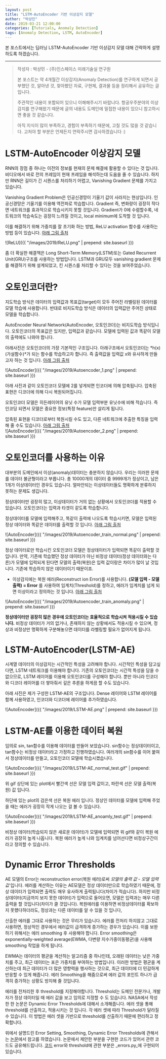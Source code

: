 ```yaml
---
layout: post
title: "LSTM-AutoEncoder 기반 이상감지 모델"
author: "박상민"
date: 2019-03-21 12:00:00
categories: [Tutorials, Anomaly Detection]
tags: [Anomaly Detection, LSTM, AutoEncoder]
---
```


본 포스트에서는 딥러닝 LSTM-AutoEncoder 기반 이상감지 모델 대해 간략하게 설명하도록 하겠습니다.

---

> 작성자 : 박상민 - (주)인스페이스 미래기술실 연구원 
>
> 본 포스트는 약 4개월간 이상감지(Anomaly Detection)를 연구하게 되면서 공부했던 것, 알아낸 것, 찾아봤던 자료, 구현체, 결과물 등을 정리해서 공유하는 글 입니다.   
>
> 주관적인 내용이 포함되어 있으니 이해해주시기 바랍니다. 항공우주분야의 이상감지를 연구해왔기 때문에 글의 내용도 도메인에 밀접한 내용이 있으니 참고하시면 좋을 것 같습니다.
> 
> 아직 지식이 많이 부족하고, 경험이 부족하기 때문에, 고칠 것도 많을 것 같습니다. 고처야 할 부분은 언제든지 연락주시면 감사하겠습니다 :)

# LSTM-AutoEncoder 이상감지 모델

RNN의 장점 중 하나는 이전의 정보를 현재의 문제 해결에 활용할 수 있다는 것 입니다. 비디오에서 바로 전의 프레임이 현재 프레임을 해석하는데 도움을 줄 수 있습니다. 하지만 RNN은 길이가 긴 시퀀스를 처리하기 어렵고, Vanishing Gradient 문제를 가지고 있습니다. 

Vanishing Gradient Problem은 인공신경망이 기울기 값이 사라지는 현상입니다. 인공신경망은 기울기를 이용해 역전파로 학습합니다. Gradient 즉, 변화량이 굉장히 작다면 네트워크를 효과적으로 학습시키지 못할 것입니다. Gradient가 0에 수렴할수록, 네트워크의 학습속도는 굉장히 느려질 것이고, local minimum에 도착할 것 입니다. 

이를 해결하기 위해 가중치를 잘 초기화 하는 방법, ReLU activation 함수를 사용하는 방법 등이 있습니다. [아래 그림 출처](https://medium.com/tinymind/a-practical-guide-to-relu-b83ca804f1f7)   

![ReLU]({{ "/images/2019/ReLU.png" | prepend: site.baseurl }})

좀 더 확실한 해결책은 Long Short-Term Memory(LSTM)또는 Gated Recurrent Unit(GRU)구조를 사용하는 방법입니다. LSTM과 GRU모두 vanishing gradient 문제를 해결하기 위해 설계되었고, 킨 시퀀스를 처리할 수 있다는 것을 보여주었습니다. 

# 오토인코더란?

지도학습 방식은 데이터의 입력값과 목표값(target)이 모두 주어진 라벨링된 데이터를 모델 학습에 사용합니다. 반대로 비지도학습 방식은 데이터의 입력값만 주어진 상태로 모델을 학습합니다. 

AutoEncoder Neural Network(AutoEncoder, 오토인코더)는 비지도학습 방식입니다. 오토인코더의 목표값은 있지만, 입력값과 같습니다. 모델에 입력된 값과 똑같이 모델의 출력에도 나와야 합니다.  

아래사진은 오토인코더의 가장 기본적인 구조입니다. 아래구조에서 오토인코더는 *h(x)(가설함수)*가 되는 함수를 학습하고자 합니다. 즉 출력값을 입력값 x와 유사하게 만들고자 하는 것 입니다. [아래 그림 출처](http://solarisailab.com/archives/113)  

![AutoEncoder]({{ "/images/2019/Autoencoder_1.png" | prepend: site.baseurl }})

아래 사진과 같이 오토인코더 모델에 2를 넣게되면 인코더에 의해 압축됩니다. 압축된 표현은 디코더에 의해 다시 복원되어집니다. 

오토인코더 모델은 히든레이어의 유닛 수가 모델 입력부분 유닛수에 비해 적습니다. 즉 인코딩 되면서 모델은 중요한 정보(특정 feature)만 살리게 됩니다. 

압축된 표현을 디코더로부터 복원시킬 수도 있고, 다른 네트워크에 추출한 특징을 입력해 줄 수도 있습니다. [아래 그림 출처](https://blog.keras.io/building-autoencoders-in-keras.html)      
![AutoEncoder]({{ "/images/2019/Autoencoder_2.png" | prepend: site.baseurl }})

# 오토인코더를 사용하는 이유

대부분의 도메인에서 이상(anomaly)데이터는 충분하지 않습니다. 우리는 이러한 문제를 데이터 불균형이라고 부릅니다. 총 10000개의 데이터 중 9999개가 정상이고, 남은 1개가 이상데이터인 경우도 있습니다. 얼마안되는 이상데이터들도 명확하게 분류하지 못하는 문제도 생깁니다.

정상데이터만 굉장히 많고, 이상데이터가 거의 없는 상황에서 오토인코더를 적용할 수 있습니다. 오토인코더는 입력과 타겟이 같도록 학습합니다. 

정상데이터를 모델에 입력해주고, 똑같이 출력에 나오도록 학습시키면, 모델은 입력된 정상 데이터와 똑같은 데이터를 출력할 것 입니다.  [아래 그림 출처](https://blog.keras.io/building-autoencoders-in-keras.html)    
    
![AutoEncoder]({{ "/images/2019/Autoencoder_train_normal.png" | prepend: site.baseurl }})

정상 데이터로만 학습시킨 오토인코더 모델은 정상데이터가 입력되면 똑같이 출력할 것입니다. 만약, 기존에 학습했던 정상 데이터가 아닌 비정상 데이터(정상 데이터와는 다른)가 모델에 입력되게 된다면 모델의 출력(복원)은 입력 값이랑은 차이가 많이 날 것입니다. 기존에 학습하지 않은 데이터이기 때문이죠. 

* 이상감지에는 복원 에러(Reconstruct ion Error)를 사용합니다.  __(모델 입력 - 모델 출력) = Error__ 를 사용하여 임계치(Threshold)를 정하고, 에러가 임계치를 넘게 되면 이상이라고 정의하는 것 입니다. 
[아래 그림 출처](https://blog.keras.io/building-autoencoders-in-keras.html)    
    
![AutoEncoder]({{ "/images/2019/Autoencoder_train_anomaly.png" | prepend: site.baseurl }})

__정상데이터만 굉장히 많은 경우에 오토인코더는 효율적으로 학습시켜 적용시킬 수 있습니다.__ 비정상 데이터가 거의 없거나, 존재하지 않는 상황에서도 적용시킬 수 있으며, 정상과 비정상만 명확하게 구분해놓으면 데이터를 라벨링할 필요가 없어지게 됩니다.

# LSTM-AutoEncoder(LSTM-AE)

시계열 데이터의 이상감지는 시간적인 특성을 고려해야 합니다. 시간적인 특성을 담고싶다면, LSTM 네트워크를 이용해야 합니다. 기존의 오토인코더는 시간적 특성을 담을 수 없으므로, LSTM 레이어를 이용해 오토인코더를 구성해야 합니다. 뿐만 아니라 인코더와 디코더 레이어를 더 쌓아줘서 깊은 추론을 하게끔 할 수도 있습니다.

아래 사진은 제가 구성한 LSTM-AE의 구조입니다. Dense 레이어와 LSTM 레이어를 함께 사용하였고, 인코더와 디코더에 레이어를 추가하였습니다.

![AutoEncoder]({{ "/images/2019/LSTM-AE.png" | prepend: site.baseurl }})

# LSTM-AE를 이용한 데이터 복원

임의로 sin, tan함수를 이용해 데이터를 만들어 보았습니다. sin함수는 정상데이터이고, tan함수는 비정상 데이터라고 가정하고 진행하였습니다. 여러개의 sin함수를 이어 붙여서 정상데이터를 만들고, 오토인코더 모델에 학습시켰습니다.  

![AutoEncoder]({{ "/images/2019/LSTM-AE_normal_test.gif" | prepend: site.baseurl }})

위 gif 상단에 있는 plot에서 빨간색 선은 모델 입력 값이고, 파란색 선은 모델 출력(복원) 값 입니다. 

하단에 있는 plot의 검은색 선은 복원 에러 입니다. 정상인 데이터를 모델에 입력해 주었을 때는 에러가 굉장히 작게 나오는 걸 볼 수 있습니다.  

![AutoEncoder]({{ "/images/2019/LSTM-AE_anoamly_test.gif" | prepend: site.baseurl }})

비정상 데이터(학습되지 않은 새로운 데이터)가 모델에 입력되면 위 gif와 같이 복원 에러가 굉장히 높게 나옵니다. 복원 에러가 높게 나와 임계치를 넘어선다면 비정상구간이라고 정의할 수 있습니다.

# Dynamic Error Thresholds

AE 모델의 Error는 reconstruction error(복원 에러)로써 _모델의 출력 값 - 모델 입력 값_ 입니다. 에러를 계산하는 이유는 AE모델은 정상 데이터만으로 학습하였기 때문에, 정상 데이터가 입력되면 출력도 매우 유사하게 출력됩니다(차이가 적습니다). 하지만 비정상데이터(지금까지 보지 못한 데이터)가 입력으로 들어오면, 모델은 입력과는 매우 다른 출력을 할 것입니다(차이가 클 것입니다). 복원에러를 이용하면 비정상데이터를 확보하지 못헀다하더라도, 정상과는 다른 데이터를 알 수 있을 것 입니다, 

산출한 에러를 그대로 사용하는 것은 무리가 있습니다. 에러를 전처리 하지않고 그대로 사용하면, 정상적인 경우에서 에러값이 급격하게 증가하는 경우가 있습니다. 이를 보완하기 위해서는 에러 smoothing 후 사용해야 합니다. Error smoothing은 exponentially-weighted average(EWMA, 다변량 지수가중이동평균)을 사용해 smoothing 작업을 하게 됩니다. 

EWMA는 데이터의 평균을 계산하는 알고리즘 중 하나인데, 오래된 데이터는 낮은 가중치를 주고, 최근 데이터는 포은 가중치를 부여하는 방법입니다. 이러한 방법은 평균을 계산하는데 최근 데이터가 더 많은 영향력을 행사하는 것으로, 최근 데이터에 더 민감하게 반응할 수 있게 해줍니다. 에러 Smoothing을 해줌으로써 에러 값의 포인트 하나가 급격히 증가하는 상황도 방지해 줄 것입니다.

에러를 전처리한 후 threshold를 지정해야합니다. Threshold는 도메인 전문가나, 개발자가 정상 데이터일 때 에러 값을 보고 임의로 지정할 수 도 있습니다. NASA에서 작성한 한 논문은 Dynamic Error Thresholds에 대해서 소개해줍니다. 에러 셋을 통해 threshold를 산출하고, 적용시키는 것 입니다. 각 에러 셋에 따라 Threshold가 달라질 수 있습니다. 이 방법은 에러 셋을 기반으로 threshold를 산출하기 때문에 편리하고 정확합니다. 

위에서 설명드린 Error Setting, Smoothing, Dynamic Error Thresholds에 관해서는 [논문](https://arxiv.org/pdf/1802.04431.pdf)에서 참고를 하였습니다. 논문에서 제안한 부분을 구현한 코드가 있어서 관련 코드도 공유해드립니다. [코드](https://github.com/khundman/telemanom) error와 threshold에 관한 부분은 _errors.py_에 구현되어 있습니다. 




